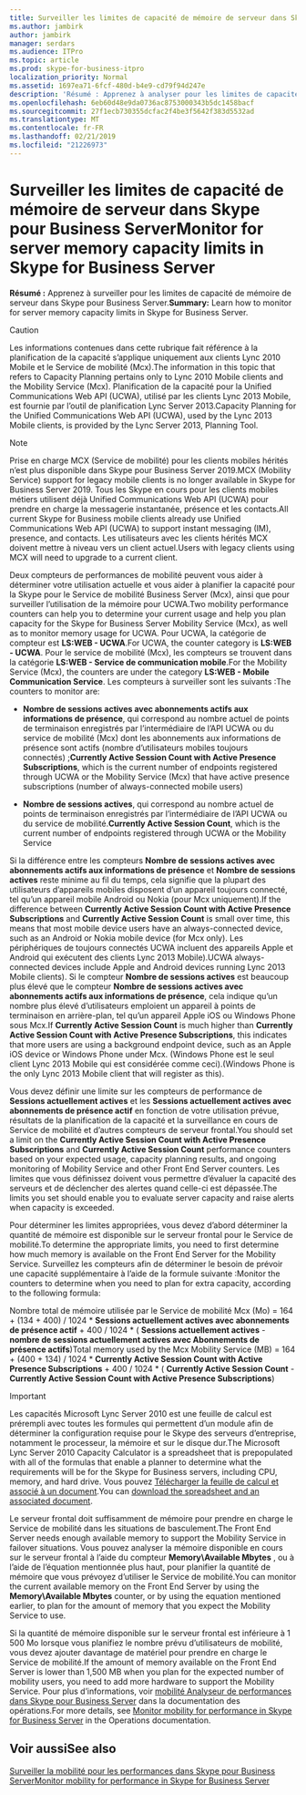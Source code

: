 ```yaml
---
title: Surveiller les limites de capacité de mémoire de serveur dans Skype pour Business Server
ms.author: jambirk
author: jambirk
manager: serdars
ms.audience: ITPro
ms.topic: article
ms.prod: skype-for-business-itpro
localization_priority: Normal
ms.assetid: 1697ea71-6fcf-480d-b4e9-cd79f94d247e
description: 'Résumé : Apprenez à analyser pour les limites de capacité de mémoire de serveur dans Skype pour Business Server.'
ms.openlocfilehash: 6eb60d48e9da0736ac8753000343b5dc1458bacf
ms.sourcegitcommit: 27f1ecb730355dcfac2f4be3f5642f383d5532ad
ms.translationtype: MT
ms.contentlocale: fr-FR
ms.lasthandoff: 02/21/2019
ms.locfileid: "21226973"
---
```

# <a name="monitor-for-server-memory-capacity-limits-in-skype-for-business-server"></a><span data-ttu-id="ab1ea-103">Surveiller les limites de capacité de mémoire de serveur dans Skype pour Business Server</span><span class="sxs-lookup"><span data-stu-id="ab1ea-103">Monitor for server memory capacity limits in Skype for Business Server</span></span>
 
<span data-ttu-id="ab1ea-104">**Résumé :** Apprenez à surveiller pour les limites de capacité de mémoire de serveur dans Skype pour Business Server.</span><span class="sxs-lookup"><span data-stu-id="ab1ea-104">**Summary:** Learn how to monitor for server memory capacity limits in Skype for Business Server.</span></span>
  
> [!CAUTION]
> <span data-ttu-id="ab1ea-105">Les informations contenues dans cette rubrique fait référence à la planification de la capacité s’applique uniquement aux clients Lync 2010 Mobile et le Service de mobilité (Mcx).</span><span class="sxs-lookup"><span data-stu-id="ab1ea-105">The information in this topic that refers to Capacity Planning pertains only to Lync 2010 Mobile clients and the Mobility Service (Mcx).</span></span> <span data-ttu-id="ab1ea-106">Planification de la capacité pour la Unified Communications Web API (UCWA), utilisé par les clients Lync 2013 Mobile, est fournie par l’outil de planification Lync Server 2013.</span><span class="sxs-lookup"><span data-stu-id="ab1ea-106">Capacity Planning for the Unified Communications Web API (UCWA), used by the Lync 2013 Mobile clients, is provided by the Lync Server 2013, Planning Tool.</span></span> 

> [!NOTE]
> <span data-ttu-id="ab1ea-107">Prise en charge MCX (Service de mobilité) pour les clients mobiles hérités n’est plus disponible dans Skype pour Business Server 2019.</span><span class="sxs-lookup"><span data-stu-id="ab1ea-107">MCX (Mobility Service) support for legacy mobile clients is no longer available in Skype for Business Server 2019.</span></span> <span data-ttu-id="ab1ea-108">Tous les Skype en cours pour les clients mobiles métiers utilisent déjà Unified Communications Web API (UCWA) pour prendre en charge la messagerie instantanée, présence et les contacts.</span><span class="sxs-lookup"><span data-stu-id="ab1ea-108">All current Skype for Business mobile clients already use Unified Communications Web API (UCWA) to support instant messaging (IM), presence, and contacts.</span></span> <span data-ttu-id="ab1ea-109">Les utilisateurs avec les clients hérités MCX doivent mettre à niveau vers un client actuel.</span><span class="sxs-lookup"><span data-stu-id="ab1ea-109">Users with legacy clients using MCX will need to upgrade to a current client.</span></span>
  
<span data-ttu-id="ab1ea-110">Deux compteurs de performances de mobilité peuvent vous aider à déterminer votre utilisation actuelle et vous aider à planifier la capacité pour la Skype pour le Service de mobilité Business Server (Mcx), ainsi que pour surveiller l’utilisation de la mémoire pour UCWA.</span><span class="sxs-lookup"><span data-stu-id="ab1ea-110">Two mobility performance counters can help you to determine your current usage and help you plan capacity for the Skype for Business Server Mobility Service (Mcx), as well as to monitor memory usage for UCWA.</span></span> <span data-ttu-id="ab1ea-111">Pour UCWA, la catégorie de compteur est **LS:WEB - UCWA**.</span><span class="sxs-lookup"><span data-stu-id="ab1ea-111">For UCWA, the counter category is **LS:WEB - UCWA**.</span></span> <span data-ttu-id="ab1ea-112">Pour le service de mobilité (Mcx), les compteurs se trouvent dans la catégorie **LS:WEB - Service de communication mobile**.</span><span class="sxs-lookup"><span data-stu-id="ab1ea-112">For the Mobility Service (Mcx), the counters are under the category **LS:WEB - Mobile Communication Service**.</span></span> <span data-ttu-id="ab1ea-113">Les compteurs à surveiller sont les suivants :</span><span class="sxs-lookup"><span data-stu-id="ab1ea-113">The counters to monitor are:</span></span>
  
- <span data-ttu-id="ab1ea-114">**Nombre de sessions actives avec abonnements actifs aux informations de présence**, qui correspond au nombre actuel de points de terminaison enregistrés par l’intermédiaire de l’API UCWA ou du service de mobilité (Mcx) dont les abonnements aux informations de présence sont actifs (nombre d’utilisateurs mobiles toujours connectés) ;</span><span class="sxs-lookup"><span data-stu-id="ab1ea-114">**Currently Active Session Count with Active Presence Subscriptions**, which is the current number of endpoints registered through UCWA or the Mobility Service (Mcx) that have active presence subscriptions (number of always-connected mobile users)</span></span>
    
- <span data-ttu-id="ab1ea-115">**Nombre de sessions actives**, qui correspond au nombre actuel de points de terminaison enregistrés par l’intermédiaire de l’API UCWA ou du service de mobilité.</span><span class="sxs-lookup"><span data-stu-id="ab1ea-115">**Currently Active Session Count**, which is the current number of endpoints registered through UCWA or the Mobility Service</span></span>
    
<span data-ttu-id="ab1ea-116">Si la différence entre les compteurs **Nombre de sessions actives avec abonnements actifs aux informations de présence** et **Nombre de sessions actives** reste minime au fil du temps, cela signifie que la plupart des utilisateurs d’appareils mobiles disposent d’un appareil toujours connecté, tel qu’un appareil mobile Android ou Nokia (pour Mcx uniquement).</span><span class="sxs-lookup"><span data-stu-id="ab1ea-116">If the difference between **Currently Active Session Count with Active Presence Subscriptions** and **Currently Active Session Count** is small over time, this means that most mobile device users have an always-connected device, such as an Android or Nokia mobile device (for Mcx only).</span></span> <span data-ttu-id="ab1ea-117">Les périphériques de toujours connectés UCWA incluent des appareils Apple et Android qui exécutent des clients Lync 2013 Mobile).</span><span class="sxs-lookup"><span data-stu-id="ab1ea-117">UCWA always-connected devices include Apple and Android devices running Lync 2013 Mobile clients).</span></span> <span data-ttu-id="ab1ea-118">Si le compteur **Nombre de sessions actives** est beaucoup plus élevé que le compteur **Nombre de sessions actives avec abonnements actifs aux informations de présence**, cela indique qu’un nombre plus élevé d’utilisateurs emploient un appareil à points de terminaison en arrière-plan, tel qu’un appareil Apple iOS ou Windows Phone sous Mcx.</span><span class="sxs-lookup"><span data-stu-id="ab1ea-118">If **Currently Active Session Count** is much higher than **Currently Active Session Count with Active Presence Subscriptions**, this indicates that more users are using a background endpoint device, such as an Apple iOS device or Windows Phone under Mcx.</span></span> <span data-ttu-id="ab1ea-119">(Windows Phone est le seul client Lync 2013 Mobile qui est considérée comme ceci).</span><span class="sxs-lookup"><span data-stu-id="ab1ea-119">(Windows Phone is the only Lync 2013 Mobile client that will register as this).</span></span>
  
<span data-ttu-id="ab1ea-120">Vous devez définir une limite sur les compteurs de performance de **Sessions actuellement actives** et les **Sessions actuellement actives avec abonnements de présence actif** en fonction de votre utilisation prévue, résultats de la planification de la capacité et la surveillance en cours de Service de mobilité et d’autres compteurs de serveur frontal.</span><span class="sxs-lookup"><span data-stu-id="ab1ea-120">You should set a limit on the **Currently Active Session Count with Active Presence Subscriptions** and **Currently Active Session Count** performance counters based on your expected usage, capacity planning results, and ongoing monitoring of Mobility Service and other Front End Server counters.</span></span> <span data-ttu-id="ab1ea-121">Les limites que vous définissez doivent vous permettre d’évaluer la capacité des serveurs et de déclencher des alertes quand celle-ci est dépassée.</span><span class="sxs-lookup"><span data-stu-id="ab1ea-121">The limits you set should enable you to evaluate server capacity and raise alerts when capacity is exceeded.</span></span>
  
<span data-ttu-id="ab1ea-122">Pour déterminer les limites appropriées, vous devez d’abord déterminer la quantité de mémoire est disponible sur le serveur frontal pour le Service de mobilité.</span><span class="sxs-lookup"><span data-stu-id="ab1ea-122">To determine the appropriate limits, you need to first determine how much memory is available on the Front End Server for the Mobility Service.</span></span> <span data-ttu-id="ab1ea-123">Surveillez les compteurs afin de déterminer le besoin de prévoir une capacité supplémentaire à l’aide de la formule suivante :</span><span class="sxs-lookup"><span data-stu-id="ab1ea-123">Monitor the counters to determine when you need to plan for extra capacity, according to the following formula:</span></span>
  
<span data-ttu-id="ab1ea-124">Nombre total de mémoire utilisée par le Service de mobilité Mcx (Mo) = 164 + (134 + 400) / 1024 \* **Sessions actuellement actives avec abonnements de présence actif** + 400 / 1024 \* ( **Sessions actuellement actives** - **nombre de sessions actuellement actives avec Abonnements de présence actifs**)</span><span class="sxs-lookup"><span data-stu-id="ab1ea-124">Total memory used by the Mcx Mobility Service (MB) = 164 + (400 + 134) / 1024 \* **Currently Active Session Count with Active Presence Subscriptions** + 400 / 1024 \* ( **Currently Active Session Count** - **Currently Active Session Count with Active Presence Subscriptions**)</span></span>
  
> [!IMPORTANT]
> <span data-ttu-id="ab1ea-125">Les capacités Microsoft Lync Server 2010 est une feuille de calcul est prérempli avec toutes les formules qui permettent d’un module afin de déterminer la configuration requise pour le Skype des serveurs d’entreprise, notamment le processeur, la mémoire et sur le disque dur.</span><span class="sxs-lookup"><span data-stu-id="ab1ea-125">The Microsoft Lync Server 2010 Capacity Calculator is a spreadsheet that is prepopulated with all of the formulas that enable a planner to determine what the requirements will be for the Skype for Business servers, including CPU, memory, and hard drive.</span></span> <span data-ttu-id="ab1ea-126">Vous pouvez [Télécharger la feuille de calcul et associé à un document](https://go.microsoft.com/fwlink/p/?LinkID=212657).</span><span class="sxs-lookup"><span data-stu-id="ab1ea-126">You can [download the spreadsheet and an associated document](https://go.microsoft.com/fwlink/p/?LinkID=212657).</span></span> 
  
<span data-ttu-id="ab1ea-127">Le serveur frontal doit suffisamment de mémoire pour prendre en charge le Service de mobilité dans les situations de basculement.</span><span class="sxs-lookup"><span data-stu-id="ab1ea-127">The Front End Server needs enough available memory to support the Mobility Service in failover situations.</span></span> <span data-ttu-id="ab1ea-128">Vous pouvez analyser la mémoire disponible en cours sur le serveur frontal à l’aide du compteur **Memory\Available Mbytes** , ou à l’aide de l’équation mentionnée plus haut, pour planifier la quantité de mémoire que vous prévoyez d’utiliser le Service de mobilité.</span><span class="sxs-lookup"><span data-stu-id="ab1ea-128">You can monitor the current available memory on the Front End Server by using the **Memory\Available Mbytes** counter, or by using the equation mentioned earlier, to plan for the amount of memory that you expect the Mobility Service to use.</span></span>
  
<span data-ttu-id="ab1ea-129">Si la quantité de mémoire disponible sur le serveur frontal est inférieure à 1 500 Mo lorsque vous planifiez le nombre prévu d’utilisateurs de mobilité, vous devez ajouter davantage de matériel pour prendre en charge le Service de mobilité.</span><span class="sxs-lookup"><span data-stu-id="ab1ea-129">If the amount of memory available on the Front End Server is lower than 1,500 MB when you plan for the expected number of mobility users, you need to add more hardware to support the Mobility Service.</span></span> <span data-ttu-id="ab1ea-130">Pour plus d’informations, voir [mobilité Analyseur de performances dans Skype pour Business Server](monitor-mobility-performance.md) dans la documentation des opérations.</span><span class="sxs-lookup"><span data-stu-id="ab1ea-130">For more details, see [Monitor mobility for performance in Skype for Business Server](monitor-mobility-performance.md) in the Operations documentation.</span></span>
  
## <a name="see-also"></a><span data-ttu-id="ab1ea-131">Voir aussi</span><span class="sxs-lookup"><span data-stu-id="ab1ea-131">See also</span></span>

[<span data-ttu-id="ab1ea-132">Surveiller la mobilité pour les performances dans Skype pour Business Server</span><span class="sxs-lookup"><span data-stu-id="ab1ea-132">Monitor mobility for performance in Skype for Business Server</span></span>](monitor-mobility-performance.md)